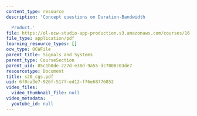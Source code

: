 ```yaml
---
content_type: resource
description: 'Concept questions on Duration-Bandwidth

  Product.'
file: https://ol-ocw-studio-app-production.s3.amazonaws.com/courses/16-01-unified-engineering-i-ii-iii-iv-fall-2005-spring-2006/6f8ca3e7926f517fed12f76e68776852_s20_cgs.pdf
file_type: application/pdf
learning_resource_types: []
ocw_type: OCWFile
parent_title: Signals and Systems
parent_type: CourseSection
parent_uid: 85c1b0de-227d-e38d-9a55-dc7008c03de7
resourcetype: Document
title: s20_cgs.pdf
uid: 6f8ca3e7-926f-517f-ed12-f76e68776852
video_files:
  video_thumbnail_file: null
video_metadata:
  youtube_id: null
---
```

